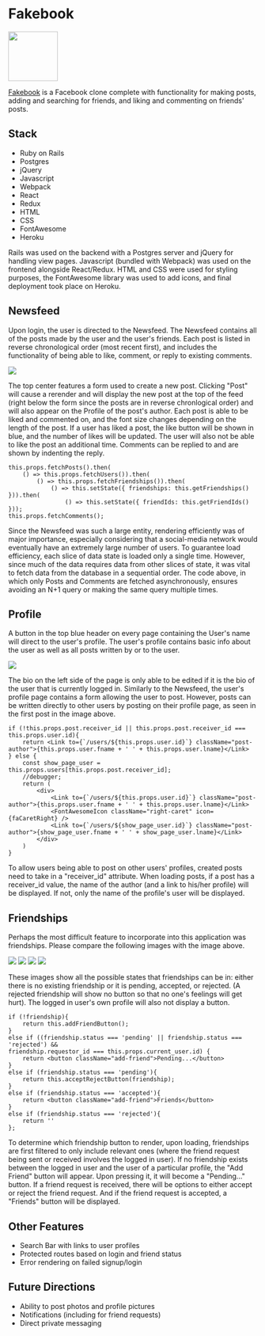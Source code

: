 # Fakebook

<img src="app/assets/images/fb-logo-2.png" height=100px width=100px />

[Fakebook](https://derek-shue-fb-clone.herokuapp.com/) is a Facebook clone complete with functionality for making posts, adding and searching for friends, and liking and commenting on friends' posts. 

## Stack
* Ruby on Rails
* Postgres
* jQuery
* Javascript
* Webpack
* React
* Redux
* HTML
* CSS
* FontAwesome
* Heroku

Rails was used on the backend with a Postgres server and jQuery for handling view pages. Javascript (bundled with Webpack) was used on the frontend alongside React/Redux. HTML and CSS were used for styling purposes, the FontAwesome library was used to add icons, and final deployment took place on Heroku.

## Newsfeed
Upon login, the user is directed to the Newsfeed. The Newsfeed contains all of the posts made by the user and the user's friends. Each post is listed in reverse chronological order (most recent first), and includes the functionality of being able to like, comment, or reply to existing comments.

<img src="app/assets/images/readme/newsfeed.png" />

The top center features a form used to create a new post. Clicking "Post" will cause a rerender and will display the new post at the top of the feed (right below the form since the posts are in reverse chronlogical order) and will also appear on the Profile of the post's author. Each post is able to be liked and commented on, and the font size changes depending on the length of the post. If a user has liked a post, the like button will be shown in blue, and the number of likes will be updated. The user will also not be able to like the post an additional time. Comments can be replied to and are shown by indenting the reply.

```
this.props.fetchPosts().then(
    () => this.props.fetchUsers()).then(
        () => this.props.fetchFriendships()).then(
            () => this.setState({ friendships: this.getFriendships() })).then(
                () => this.setState({ friendIds: this.getFriendIds() }));
this.props.fetchComments();
```

Since the Newsfeed was such a large entity, rendering efficiently was of major importance, especially considering that a social-media network would eventually have an extremely large number of users. To guarantee load efficiency, each slice of data state is loaded only a single time. However, since much of the data requires data from other slices of state, it was vital to fetch data from the database in a sequential order. The code above, in which only Posts and Comments are fetched asynchronously, ensures avoiding an N+1 query or making the same query multiple times.

## Profile

A button in the top blue header on every page containing the User's name will direct to the user's profile. The user's profile contains basic info about the user as well as all posts written by or to the user.

<img src="app/assets/images/readme/profile.png" />

The bio on the left side of the page is only able to be edited if it is the bio of the user that is currently logged in. Similarly to the Newsfeed, the user's profile page contains a form allowing the user to post. However, posts can be written directly to other users by posting on their profile page, as seen in the first post in the image above.

```
if (!this.props.post.receiver_id || this.props.post.receiver_id === this.props.user.id){
    return <Link to={`/users/${this.props.user.id}`} className="post-author">{this.props.user.fname + ' ' + this.props.user.lname}</Link>
} else {
    const show_page_user = this.props.users[this.props.post.receiver_id];
    //debugger;
    return (
        <div>
            <Link to={`/users/${this.props.user.id}`} className="post-author">{this.props.user.fname + ' ' + this.props.user.lname}</Link>
            <FontAwesomeIcon className="right-caret" icon={faCaretRight} />
            <Link to={`/users/${show_page_user.id}`} className="post-author">{show_page_user.fname + ' ' + show_page_user.lname}</Link>
        </div>
    )
}
```

To allow users being able to post on other users' profiles, created posts need to take in a "receiver_id" attribute. When loading posts, if a post has a receiver_id value, the name of the author (and a link to his/her profile) will be displayed. If not, only the name of the profile's user will be displayed.

## Friendships

Perhaps the most difficult feature to incorporate into this application was friendships. Please compare the following images with the image above. 

<img src="app/assets/images/readme/add_friend.png" />
<img src="app/assets/images/readme/pending.png" />
<img src="app/assets/images/readme/accept_reject.png" />
<img src="app/assets/images/readme/friends.png" />

These images show all the possible states that friendships can be in: either there is no existing friendship or it is pending, accepted, or rejected. (A rejected friendship will show no button so that no one's feelings will get hurt). The logged in user's own profile will also not display a button.

```
if (!friendship){
    return this.addFriendButton();
}
else if ((friendship.status === 'pending' || friendship.status === 'rejected') && 
friendship.requestor_id === this.props.current_user.id) {
    return <button className="add-friend">Pending...</button>
}
else if (friendship.status === 'pending'){
    return this.acceptRejectButton(friendship);
}
else if (friendship.status === 'accepted'){
    return <button className="add-friend">Friends</button>
}
else if (friendship.status === 'rejected'){
    return ''
};
```

To determine which friendship button to render, upon loading, friendships are first filtered to only include relevant ones (where the friend request being sent or received involves the logged in user). If no friendship exists between the logged in user and the user of a particular profile, the "Add Friend" button will appear. Upon pressing it, it will become a "Pending..." button. If a friend request is received, there will be options to either accept or reject the friend request. And if the friend request is accepted, a "Friends" button will be displayed.

## Other Features
* Search Bar with links to user profiles
* Protected routes based on login and friend status
* Error rendering on failed signup/login

## Future Directions
* Ability to post photos and profile pictures
* Notifications (including for friend requests)
* Direct private messaging